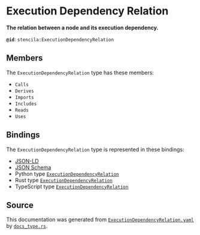 # Execution Dependency Relation

**The relation between a node and its execution dependency.**

**`@id`**: `stencila:ExecutionDependencyRelation`

## Members

The `ExecutionDependencyRelation` type has these members:

- `Calls`
- `Derives`
- `Imports`
- `Includes`
- `Reads`
- `Uses`

## Bindings

The `ExecutionDependencyRelation` type is represented in these bindings:

- [JSON-LD](https://stencila.org/ExecutionDependencyRelation.jsonld)
- [JSON Schema](https://stencila.org/ExecutionDependencyRelation.schema.json)
- Python type [`ExecutionDependencyRelation`](https://github.com/stencila/stencila/blob/main/python/python/stencila/types/execution_dependency_relation.py)
- Rust type [`ExecutionDependencyRelation`](https://github.com/stencila/stencila/blob/main/rust/schema/src/types/execution_dependency_relation.rs)
- TypeScript type [`ExecutionDependencyRelation`](https://github.com/stencila/stencila/blob/main/ts/src/types/ExecutionDependencyRelation.ts)

## Source

This documentation was generated from [`ExecutionDependencyRelation.yaml`](https://github.com/stencila/stencila/blob/main/schema/ExecutionDependencyRelation.yaml) by [`docs_type.rs`](https://github.com/stencila/stencila/blob/main/rust/schema-gen/src/docs_type.rs).